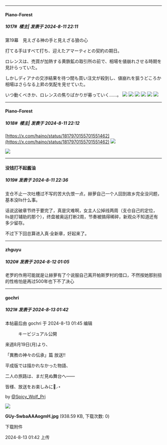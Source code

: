 ﻿
*****

####  Piano-Forest  
##### 1017#         楼主| 发表于 2024-8-11 22:11

第19幕　見えざる神の手と見えざる狼の心

打てる手はすべて打ち、迎えたアマーティとの契約の期日。

ロレンスは、売買が加熱する黄鉄鉱の取引所の前で、相場を値崩れさせる時期を見計らっていた。

しかしディアナの交渉結果を待つ間も買い注文が殺到し、値崩れを狙うどころか相場はさらなる上昇の気配を見せていた。

いつ動くべきか、ロレンスの焦りばかりが募っていく……。
<img src="https://p.sda1.dev/18/203f80f50426e1c598faac28dc997e42/5c9bad69454c1c6a4767c438e41a05f9 _2_.jpg" referrerpolicy="no-referrer">
<img src="https://p.sda1.dev/18/2618e8bea87bb96f20189f561e79bf0b/cd489c13c94f493d499dd5f5649c3675 _2_.jpg" referrerpolicy="no-referrer">
<img src="https://p.sda1.dev/18/8ff92034a59893c0b692536d42754751/7f8aa4183bd3788ef49109b0a4a430ef _2_.jpg" referrerpolicy="no-referrer">
<img src="https://p.sda1.dev/18/c928b6a68d0d793c8b4daf160ba39529/4b8641ba44675a441c29264597bc7752 _2_.jpg" referrerpolicy="no-referrer">
<img src="https://p.sda1.dev/18/d6126a245d82194baac53e8d1c325296/7bcddca312574973e63ee9e0fea03578 _2_.jpg" referrerpolicy="no-referrer">
<img src="https://p.sda1.dev/18/5fdb28ac52c2c566c7bfd81b0dcefd7a/3ae0429861d96b4e8b06459768ca7c64 _2_.jpg" referrerpolicy="no-referrer">

*****

####  Piano-Forest  
##### 1018#         楼主| 发表于 2024-8-11 22:12

[https://x.com/haino/status/1817970155701551462](https://x.com/haino/status/1817970155701551462)
<img src="https://p.sda1.dev/18/b762d88eddd76045ff14c670dab17a79/20240811_221124.jpg" referrerpolicy="no-referrer">

<img src="https://p.sda1.dev/18/ba44737f737c33fc80910770b9b68028/20240811_221216.jpg" referrerpolicy="no-referrer">


*****

####  没钱打不起酱油  
##### 1019#       发表于 2024-8-11 22:36

支仓不止一次吐槽过不写的苦大仇恨一点，赫萝自己一个人回到故乡完全没问题，基本没lls什么事。

话说这破章节终于要完了，真是灾难啊，女主人公掉线两周（支仓自己的定位，lls是打辅助的那个），终盘被奥运打断2周，节奏被搞得稀碎，新观众不知道还有多少留存。

不过下下回总算进入真·全新章，好起来了。


*****

####  zhguyu  
##### 1020#       发表于 2024-8-12 01:05

老罗的作用可能就是让赫萝有了个说服自己离开帕斯罗村的借口，不然按她那别扭的性格怕是再过500年也下不了决心


*****

####  gochri  
##### 1021#       发表于 2024-8-13 01:42

 本帖最后由 gochri 于 2024-8-13 01:45 编辑 

　　　キービジュアル公開

来週8月19日(月)より、

「異教の神々の伝承」篇 放送‼️

平成版では描かれなかった物語、

二人の旅路は、まだ見ぬ舞台へ――

皆様、放送をお楽しみに🐺⸝⋆

by [@Spicy_Wolf_Prj](https://x.com/Spicy_Wolf_Prj/status/1823041761175822375)

<img src="https://img.saraba1st.com/forum/202408/13/014226r20hmj70mx510cam.jpg" referrerpolicy="no-referrer">

<strong>GUy-SwbaAAAogmH.jpg</strong> (938.59 KB, 下载次数: 0)

下载附件

2024-8-13 01:42 上传

